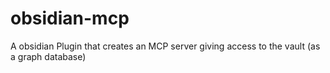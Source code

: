 # obsidian-mcp
A obsidian Plugin that creates an MCP server giving access to the vault (as a graph database)
